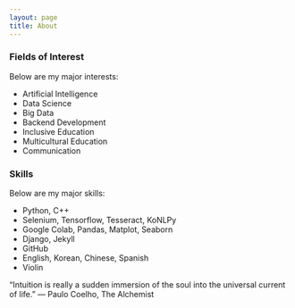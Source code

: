```yaml
---
layout: page
title: About
---
```


### Fields of Interest

Below are my major interests:

* Artificial Intelligence
* Data Science
* Big Data
* Backend Development
* Inclusive Education
* Multicultural Education
* Communication

### Skills

Below are my major skills:

* Python, C++
* Selenium, Tensorflow, Tesseract, KoNLPy
* Google Colab, Pandas, Matplot, Seaborn
* Django, Jekyll
* GitHub
* English, Korean, Chinese, Spanish
* Violin

<p class="message">
“Intuition is really a sudden immersion of the soul into the universal current of life.”
― Paulo Coelho, The Alchemist
</p>
